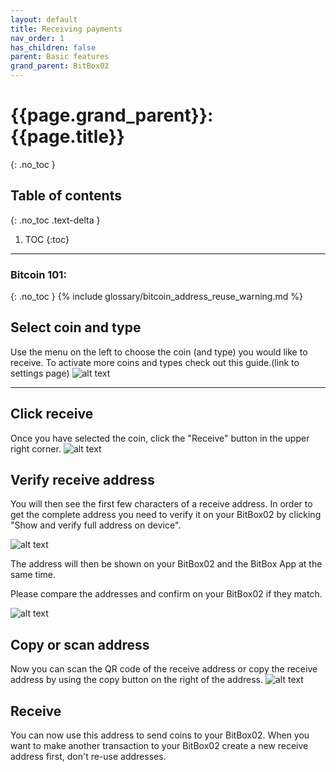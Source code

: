 ```yaml
---
layout: default
title: Receiving payments
nav_order: 1
has_children: false
parent: Basic features
grand_parent: BitBox02
---
```


# {{page.grand_parent}}: {{page.title}}
{: .no_toc }

## Table of contents
{: .no_toc .text-delta }

1. TOC
{:toc}

---
### Bitcoin 101:
{: .no_toc }
{% include glossary/bitcoin_address_reuse_warning.md %}


## Select coin and type

Use the menu on the left to choose the coin (and type) you would like to receive. To activate more coins and types check out this guide.(link to settings page)
![alt text]({{site.baseurl}}/assets/images/BitBox02_receive/receive1.png  "BitBox02 box")


---

## Click receive

Once you have selected the coin, click the "Receive" button in the upper right corner.
![alt text]({{site.baseurl}}/assets/images/BitBox02_receive/receive1b.png  "BitBox02 box")

## Verify receive address

You will then see the first few characters of a receive address. In order to get the complete address you need to verify it on your BitBox02 by clicking "Show and verify full address on device".

![alt text]({{site.baseurl}}/assets/images/BitBox02_receive/receive2.png  "BitBox02 box")

The address will then be shown on your BitBox02 and the BitBox App at the same time.

Please compare the addresses and confirm on your BitBox02 if they match.

![alt text]({{site.baseurl}}/assets/images/BitBox02_receive/receive3.png  "BitBox02 box")


## Copy or scan address
Now you can scan the QR code of the receive address or copy the receive address by using the copy button on the right of the address.
![alt text]({{site.baseurl}}/assets/images/BitBox02_receive/receive4.png  "BitBox02 box")

## Receive
You can now use this address to send coins to your BitBox02. When you want to make another transaction to your BitBox02 create a new receive address first, don't re-use addresses. 
